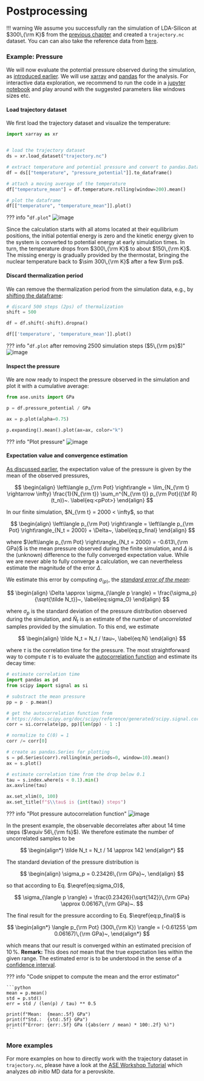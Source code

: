 # Postprocessing

!!! warning
	We assume you successfully ran the simulation of LDA-Silicon at $300\,{\rm K}$ from the [previous chapter](3_md_ab_initio.md) and created a `trajectory.nc` dataset. You can can also take the reference data from [here](https://gitlab.com/vibes-developers/vibes-tutorial-files/-/tree/master/3_molecular_dynamics/ab_initio/si_8).

### Example: Pressure

We will now evaluate the potential pressure observed during the simulation, as [introduced earlier](3_md_intro.md#example-pressure). We will use [xarray](http://xarray.pydata.org/) and [pandas](https://pandas.pydata.org/) for the analysis. For interactive data exploration, we recommend to run the code in a [jupyter notebook](https://jupyter.org/) and play around with the suggested parameters like windows sizes etc.

#### Load trajectory dataset

We first load the trajectory dataset and visualize the temperature:

```python
import xarray as xr


# load the trajectory dataset
ds = xr.load_dataset("trajectory.nc")

# extract temperature and potential pressure and convert to pandas.DataFrame
df = ds[["temperature", "pressure_potential"]].to_dataframe()

# attach a moving average of the temperature
df["temperature_mean"] = df.temperature.rolling(window=200).mean()

# plot the dataframe
df[["temperature", "temperature_mean"]].plot()
```

??? info "`df.plot`"
	![image](assets/md_temperature.png)
	
Since the calculation starts with all atoms located at their equilibrium positions, the initial potential energy is zero and the kinetic energy given to the system is converted to potential energy at early simulation times. In turn, the temperature drops from $300\,{\rm K}$ to about $150\,{\rm K}$. The missing energy is gradually provided by the thermostat, bringing the nuclear temperature back to $\sim 300\,{\rm K}$ after a few $\rm ps$.

#### Discard thermalization period
We can remove the thermalization period from the simulation data, e.g., by [shifting the dataframe](https://pandas.pydata.org/pandas-docs/stable/reference/api/pandas.DataFrame.shift.html):

```python
# discard 500 steps (2ps) of thermalization
shift = 500

df = df.shift(-shift).dropna()

df[['temperature', 'temperature_mean']].plot()
```

??? info "`df.plot` after removing 2500 simulation steps ($5\,{\rm ps}$)"
	![image](assets/md_temperature_thermalized.png)

#### Inspect the pressure
We are now ready to inspect the pressure observed in the simulation and plot it with a cumulative average:

```python
from ase.units import GPa

p = df.pressure_potential / GPa

ax = p.plot(alpha=0.75)

p.expanding().mean().plot(ax=ax, color="k")
```

??? info "Plot pressure"
	![image](assets/md_pressure.png)
	

#### Expectation value and convergence estimation

[As discussed earlier](3_md_intro.md), the expectation value of the pressure is given by the mean of the observed pressures,

$$
\begin{align}
\left\langle p_{\rm Pot} \right\rangle
	= \lim_{N_{\rm t} \rightarrow \infty} \frac{1}{N_{\rm t}}
	\sum_n^{N_{\rm t}} 	
	p_{\rm Pot}({\bf R} (t_n))~.
\label{eq:<pPot>}
\end{align}
$$

In our finite simulation, $N_{\rm t} = 2000 < \infty$, so that

$$
\begin{align}
\left\langle p_{\rm Pot} \right\rangle
= \left\langle p_{\rm Pot} \right\rangle_{N_t = 2000} + \Delta~,
\label{eq:p_final}
\end{align}
$$

where $\left\langle p_{\rm Pot} \right\rangle_{N_t = 2000} = -0.613\,{\rm GPa}$ is the mean pressure observed during the finite simulation, and $\Delta$ is the (unknown) difference to the fully converged expectation value. While we are never able to fully converge a calculation, we can nevertheless estimate the magnitude of the error $\Delta$.

We estimate this error by computing $\sigma_{\langle p \rangle}$, the [_standard error of the mean_](https://en.wikipedia.org/wiki/Standard_error):

$$
\begin{align}
\Delta \approx \sigma_{\langle p \rangle} = \frac{\sigma_p}{\sqrt{\tilde N_t}}~,
\label{eq:sigma_O}
\end{align}
$$

where $\sigma_p$ is the standard deviation of the pressure distribution observed during the simulation, and $\tilde N_t$ is an estimate of the number of _uncorrelated_ samples provided by the simulation. To this end, we estimate

$$
\begin{align}
\tilde N_t = N_t / \tau~,
\label{eq:N}
\end{align}
$$

where $\tau$ is the correlation time for the pressure.
The most straightforward way to compute $\tau$ is to evaluate the [autocorrelation function](https://en.wikipedia.org/wiki/Autocorrelation) and estimate its decay time:

```python
# estimate correlation time
import pandas as pd
from scipy import signal as si

# substract the mean pressure
pp = p - p.mean()

# get the autocorrelation function from
# https://docs.scipy.org/doc/scipy/reference/generated/scipy.signal.correlate.html
corr = si.correlate(pp, pp)[len(pp) - 1 :]

# normalize to C(0) = 1
corr /= corr[0]

# create as pandas.Series for plotting
s = pd.Series(corr).rolling(min_periods=0, window=10).mean()
ax = s.plot()

# estimate correlation time from the drop below 0.1
tau = s.index.where(s < 0.1).min()
ax.axvline(tau)

ax.set_xlim(0, 100)
ax.set_title(f"$\\tau$ is {int(tau)} steps")
```

??? info "Plot pressure autocorrelation function"
	![image](assets/md_autocorr.png)

In the  present example, the observable decorrelates after about 14 time steps ($\equiv 56\,{\rm fs}$). We therefore estimate the number of uncorrelated samples to be 

$$
\begin{align*}
	\tilde N_t = N_t / 14 \approx 142
\end{align*}
$$

The standard deviation of the pressure distribution is

$$
\begin{align}
	\sigma_p = 0.23426\,{\rm GPa}~,
\end{align}
$$

so that according to Eq. $\eqref{eq:sigma_O}$,

$$
\sigma_{\langle p \rangle} = \frac{0.23426}{\sqrt{142}}\,{\rm GPa} \approx 0.06167\,{\rm GPa}~.
$$


The final result for the pressure according to Eq. $\eqref{eq:p_final}$ is

$$
\begin{align*}
	\langle p_{\rm Pot} (300\,{\rm K}) \rangle = (-0.61255 \pm 0.06167)\,{\rm GPa}~,
\end{align*}
$$

which means that our result is converged within an estimated precision of $10\,\%$. **Remark:** This does _not_ mean that the true expectation lies within the given range. The estimated error is to be understood in the sense of a [confidence interval](https://en.wikipedia.org/wiki/Confidence_interval#Practical_example).

??? info "Code snippet to compute the mean and the error estimator"

    ```python
    mean = p.mean()
    std = p.std()
    err = std / (len(p) / tau) ** 0.5
    
    print(f"Mean:  {mean:.5f} GPa")
    print(f"Std.:  {std:.5f} GPa")
    print(f"Error: {err:.5f} GPa ({abs(err / mean) * 100:.2f} %)")
    ```

### More examples

For more examples on how to directly work with the trajectory dataset in `trajectory.nc`, please have a look at  the [ASE Workshop Tutorial](https://gitlab.com/flokno/ase_workshop_tutorial_19) which analyzes _ab initio_ MD data for a perovskite.